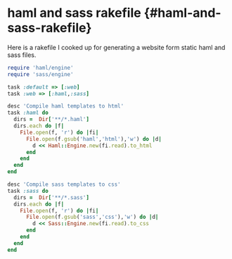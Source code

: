 # haml and sass rakefile {#haml-and-sass-rakefile}
Here is a rakefile I cooked up for generating a website form static haml and sass files.

```ruby
require 'haml/engine'
require 'sass/engine'

task :default => [:web]
task :web => [:haml,:sass]

desc 'Compile haml templates to html'
task :haml do
  dirs =  Dir['**/*.haml']
  dirs.each do |f|
    File.open(f, 'r') do |fi|
      File.open(f.gsub('haml','html'),'w') do |d|
        d << Haml::Engine.new(fi.read).to_html
      end
    end
  end
end

desc 'Compile sass templates to css'
task :sass do
  dirs =  Dir['**/*.sass']
  dirs.each do |f|
    File.open(f, 'r') do |fi|
      File.open(f.gsub('sass','css'),'w') do |d|
        d << Sass::Engine.new(fi.read).to_css
      end
    end
  end
end
```
